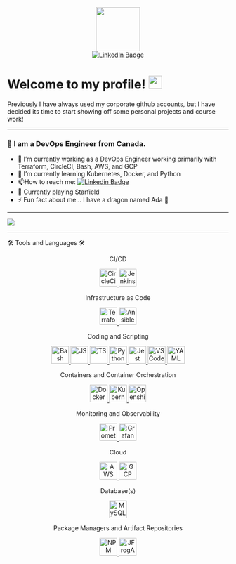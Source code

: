 <div id="header" align="center">
<img src="https://media.giphy.com/media/4xG3FzauZFmUNMcTLy/giphy.gif" width="100"/>
</div>

<div id="badges" align="center">
<a href="https://www.linkedin.com/in/nicolegarrow/">
  <img src="https://img.shields.io/badge/LinkedIn-blue?style=for-the-badge&logo=linkedin&logoColor=white" alt="LinkedIn Badge"/>
  </a>
</div>
<div id="profileViews" align="center">
<img src="https://komarev.com/ghpvc/?username=Garrowni&style=flat-square&color=blue" alt=""/>
</div>
<h1>
  Welcome to my profile!
  <img src="https://media.giphy.com/media/hvRJCLFzcasrR4ia7z/giphy.gif" width="30px"/> 
</h1>

Previously I have always used my corporate github accounts, but I have decided its time to start showing off some personal projects and course work!

---

### :lizard: I am a DevOps Engineer from Canada.


- 🔭 I’m currently working as a DevOps Engineer working primarily with Terraform, CircleCI, Bash, AWS, and GCP
- 🌱 I’m currently learning Kubernetes, Docker, and Python
- :mailbox:How to reach me: [![Linkedin Badge](https://img.shields.io/badge/-Nicole_Garrow-blue?style=flat&logo=Linkedin&logoColor=white)](https://www.linkedin.com/in/nicolegarrow/)
- :rocket: Currently playing Starfield
- ⚡ Fun fact about me... I have a dragon named Ada :dragon:

---

<img src="https://media.giphy.com/media/14bWswbeWGzYEo/giphy.gif" align="center">

---

:hammer_and_wrench: Tools and Languages :hammer_and_wrench:

<!-- Great for finding logos https://www.vectorlogo.zone/ -->


<p align="center"> CI/CD </p>
<div id="workedWithCICD" align="center" >
  <a href="https://circleci.com/">
    <img src="https://www.vectorlogo.zone/logos/circleci/circleci-icon.svg" alt="CircleCi" style="background-color:white;height:40; width:40;"/>
  </a>
  <a href="https://www.jenkins.io/">
    <img src="https://www.vectorlogo.zone/logos/jenkins/jenkins-icon.svg" alt="Jenkins" style="height:40; width:40;"/>
  </a>
</div>

<p align="center"> Infrastructure as Code </p>

<div id="workedWithIAC" align="center">
  <a href="https://www.terraform.io/">
    <img src="https://www.vectorlogo.zone/logos/terraformio/terraformio-icon.svg" alt="Terraform" style="height:40; width:40;"/>
  </a>
  <a href="https://www.ansible.com/">
    <img src="https://www.vectorlogo.zone/logos/ansible/ansible-icon.svg" alt="Ansible" style="background-color:white;height:40; width:40;"/>
  </a>
</div>


<p align="center"> Coding and Scripting </p>
<div id="workedWithCoding" align="center" >
  <a href=https://www.gnu.org/software/bash/">
    <img src="https://www.vectorlogo.zone/logos/gnu_bash/gnu_bash-icon.svg" alt="Bash" style="background-color:white;height:40; width:40;"/>
  </a>
  <a href="https://developer.mozilla.org/en-US/docs/Web/JavaScript">
    <img src="https://www.vectorlogo.zone/logos/javascript/javascript-icon.svg" alt="JS" style="background-color:white;height:40; width:40;"/>
  </a>
  <a href="https://www.typescriptlang.org/">
    <img src="https://www.vectorlogo.zone/logos/typescriptlang/typescriptlang-icon.svg" alt="TS" style="background-color:white;height:40; width:40;"/>
  </a>
  <a href="https://www.python.org/">
    <img src="https://www.vectorlogo.zone/logos/python/python-icon.svg" alt="Python3" style="height:40; width:40;"/>
  </a>
  <a href="https://jestjs.io/">
    <img src="https://www.vectorlogo.zone/logos/jestjsio/jestjsio-icon.svg" alt="Jest" style="background-color:white;height:40; width:40;"/>
  </a>
  <a href="https://code.visualstudio.com/">
    <img src="https://www.vectorlogo.zone/logos/visualstudio_code/visualstudio_code-icon.svg" alt="VSCode" style="height:40; width:40;"/>
  </a>
  <a href="https://yaml.org/">
    <img src="https://www.vectorlogo.zone/logos/yaml/yaml-icon.svg" alt="YAML" style="background-color:white;height:40; width:40;"/>
  </a>
</div>


<p align="center">  Containers and Container Orchestration </p>

<div id="workedWithContainers" align="center" >
  <a href="https://www.docker.com/">
    <img src="https://www.vectorlogo.zone/logos/docker/docker-icon.svg" alt="Docker" style="background-color:white;height:40; width:40;"/>
  </a>
  <a href="https://kubernetes.io/">
    <img src="https://www.vectorlogo.zone/logos/kubernetes/kubernetes-icon.svg" alt="Kubernetes" style="height:40; width:40;"/>
  </a>
  <a href="https://www.redhat.com/en/technologies/cloud-computing/openshift">
    <img src="https://www.vectorlogo.zone/logos/openshift/openshift-icon.svg" alt="Openshift"style="background-color:white;height:40; width:40;"/>
  </a>
</div>

<p align="center">  Monitoring and Observability </p>

<div id="workedWithMonitoring" align="center">
  <a href="https://prometheus.io/">
    <img src="https://www.vectorlogo.zone/logos/prometheusio/prometheusio-icon.svg" alt="Prometheus" style="height:40; width:40;"/>
  </a>
  <a href="https://grafana.com/">
    <img src="https://www.vectorlogo.zone/logos/grafana/grafana-icon.svg" alt="Grafana" style="height:40; width:40;"/>
  </a>
</div>


<p align="center">  Cloud </p>

<div id="workedWithCloud" align="center" >
  <a href="https://aws.amazon.com/">
    <img src="https://www.vectorlogo.zone/logos/amazon_aws/amazon_aws-icon.svg" alt="AWS" style="height:40; width:40;"/>
  </a>
  <a href="https://cloud.google.com/">
    <img src="https://www.vectorlogo.zone/logos/google_cloud/google_cloud-icon.svg" alt="GCP" style="height:40; width:40;"/>
  </a>
</div>


<p align="center">  Database(s) </p>

<div id="workedWithDB" align="center" >
  <a href="https://www.mysql.com/">
    <img src="https://www.vectorlogo.zone/logos/mysql/mysql-icon.svg" alt="MySQL" style="background-color:white; height:40; width:40;">
  </a>
</div>

<p align="center"> Package Managers and Artifact Repositories</p>

<div id="workedWithRegistries" align="center">
  <a href="https://www.npmjs.com/">
    <img src="https://www.vectorlogo.zone/logos/npmjs/npmjs-icon.svg" alt="NPM" style="height:40; width:40;"/>
  </a>
  <a href="https://jfrog.com/">
    <img src="https://www.vectorlogo.zone/logos/jfrog/jfrog-icon.svg" alt="JFrogArtifactory" style="background-color:white;height:40; width:40;"/>
  </a>


</div>
</p>